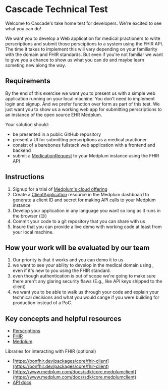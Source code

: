 # Cascade Technical Test

Welcome to Cascade's take home test for developers. We're excited to see what you can do!

We want you to develop a Web application for medical practioners to write perscriptions and submit those persciptions to a system using the FHIR API. The time it takes to implement this will vary depending on your familiarity with the domain and FHIR standards. But even if you're not familiar we want to give you a chance to show us what you can do and maybe learn someting new along the way.

## Requirements

By the end of this exercise we want you to present us with a simple web application running on your local machine. You don't need to implement login and signup. And we prefer function over form as part of this test. We just want you to show us a working web app for submitting perscriptions to an instance of the open source EHR Medplum.

Your solution should:

- be presented in a public GitHub repository
- present a UI for submitting perscriptions as a medical practioner
- consist of a barebones fullstack web application with a frontend and backend
- submit a [MedicationRequest](https://www.medplum.com/docs/api/fhir/resources/medicationrequest) to your Medplum instance using the FHIR API

## Instructions

1. Signup for a trial of [Medplum's cloud offering](https://app.medplum.com/)
2. Create a [ClientApplication](https://www.medplum.com/docs/api/fhir/medplum/clientapplication) resource in the Medplum dashboard to generate a client ID and secret for making API calls to your Medplum instance
3. Develop your application in any language you want so long as it runs in the browser (😉)
4. Commit your code to a git repository that you can share with us
4. Insure that you can provide a live demo with working code at least from your local machine.

## How your work will be evaluated by our team

1. Our priority is that it works and you can demo it to us
2. we want to see your ability to develop in the medical domain using , even if it's new to you using the FHIR standard.
3. even though authentication is out of scope we're going to make sure there aren't any glaring security flaws (E.g., like API keys shipped to the client)
4. we want you to be able to walk us through your code and explain your technical decisions and what you would cange if you were building for production instead of a PoC.

## Key concepts and helpful resources

- [Perscriptions](https://www.ncbi.nlm.nih.gov/books/NBK538424/)
- [FHIR](https://www.medplum.com/docs/fhir-basics)
- [Medplum](https://www.medplum.com/docs).

Libraries for interacting with FHIR (optional)

- [https://bonfhir.dev/packages/core/fhir-client](https://bonfhir.dev/packages/core/fhir-client)
- [https://www.medplum.com/docs/sdk/core.medplumclient](https://www.medplum.com/docs/sdk/core.medplumclient)
- [API docs](https://www.medplum.com/docs/api)

